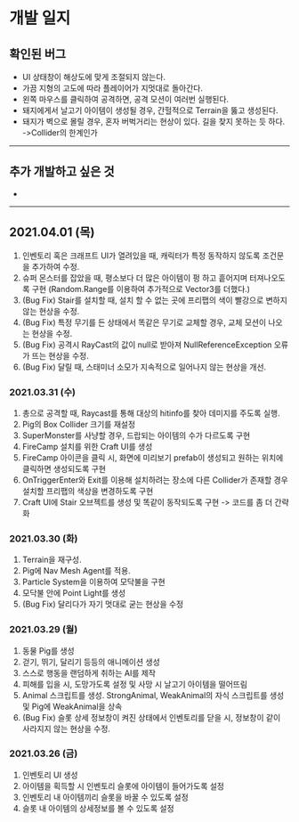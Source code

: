 # 개발 일지

## 확인된 버그
* UI 상태창이 해상도에 맞게 조절되지 않는다.
* 가끔 지형의 고도에 따라 플레이어가 지멋대로 돌아간다.
* 왼쪽 마우스를 클릭하여 공격하면, 공격 모션이 여러번 실행된다.
* 돼지에게서 날고기 아이템이 생성될 경우, 간헐적으로 Terrain을 뚫고 생성된다.
* 돼지가 벽으로 몰릴 경우, 혼자 버벅거리는 현상이 있다. 길을 찾지 못하는 듯 하다. ->Collider의 한계인가


-------------------------------------------------------------------

## 추가 개발하고 싶은 것
* 

-------------------------------------------------------------------

## 2021.04.01 (목)
1. 인벤토리 혹은 크래프트 UI가 열려있을 때, 캐릭터가 특정 동작하지 않도록 조건문을 추가하여 수정.
2. 슈퍼 몬스터를 잡았을 때, 평소보다 더 많은 아이템이 펑 하고 흩어지며 터져나오도록 구현 (Random.Range를 이용하여 추가적으로 Vector3를 더했다.)
3. (Bug Fix) Stair를 설치할 때, 설치 할 수 없는 곳에 프리팹의 색이 빨강으로 변하지 않는 현상을 수정.
4. (Bug Fix) 특정 무기를 든 상태에서 똑같은 무기로 교체할 경우, 교체 모션이 나오는 현상을 수정.
5. (Bug Fix) 공격시 RayCast의 값이 null로 받아져 NullReferenceException 오류가 뜨는 현상을 수정.
6. (Bug Fix) 달릴 때, 스태미너 소모가 지속적으로 일어나지 않는 현상을 개선.





### 2021.03.31 (수)
1. 총으로 공격할 때, Raycast를 통해 대상의 hitinfo를 찾아 데미지를 주도록 실행.
2. Pig의 Box Collider 크기를 재설정
3. SuperMonster를 사냥할 경우, 드랍되는 아이템의 수가 다르도록 구현
4. FireCamp 설치를 위한 Craft UI를 생성
5. FireCamp 아이콘을 클릭 시, 화면에 미리보기 prefab이 생성되고 원하는 위치에 클릭하면 생성되도록 구현
6. OnTriggerEnter와 Exit를 이용해 설치하려는 장소에 다른 Collider가 존재할 경우 설치할 프리팹의 색상을 변경하도록 구현
7. Craft UI에 Stair 오브젝트를 생성 및 똑같이 동작되도록 구현 -> 코드를 좀 더 간략화


### 2021.03.30 (화)
1. Terrain을 재구성. 
2. Pig에 Nav Mesh Agent를 적용.
3. Particle System을 이용하여 모닥불을 구현
4. 모닥불 안에 Point Light를 생성
5. (Bug Fix) 달리다가 자기 멋대로 굳는 현상을 수정


### 2021.03.29 (월)
1. 동물 Pig를 생성
2. 걷기, 뛰기, 달리기 등등의 애니메이션 생성
3. 스스로 행동을 랜덤하게 취하는 AI를 제작
4. 피해를 입을 시, 도망가도록 설정 및 사망 시 날고기 아이템을 떨어뜨림
5. Animal 스크립트를 생성. StrongAnimal, WeakAnimal의 자식 스크립트를 생성 및 Pig에 WeakAnimal을 상속
6. (Bug Fix) 슬롯 상세 정보창이 켜진 상태에서 인벤토리를 닫을 시, 정보창이 같이 사라지지 않는 현상을 수정.


### 2021.03.26 (금)
1. 인벤토리 UI 생성
2. 아이템을 획득할 시 인벤토리 슬롯에 아이템이 들어가도록 설정
3. 인벤토리 내 아이템끼리 슬롯을 바꿀 수 있도록 설정
4. 슬롯 내 아이템의 상세정보를 볼 수 있도록 설정
